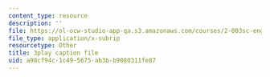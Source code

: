 ```yaml
---
content_type: resource
description: ''
file: https://ol-ocw-studio-app-qa.s3.amazonaws.com/courses/2-003sc-engineering-dynamics-fall-2011/a98cf94c1c495675ab3bb9080311fe87_QHTJK0v404U.vtt
file_type: application/x-subrip
resourcetype: Other
title: 3play caption file
uid: a98cf94c-1c49-5675-ab3b-b9080311fe87
---
```


